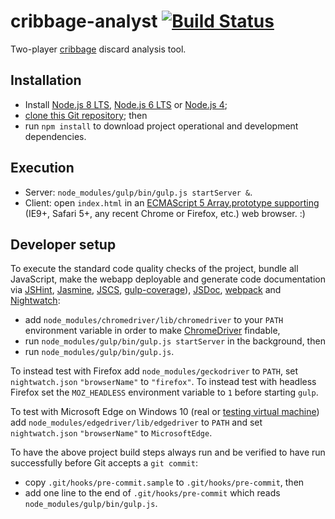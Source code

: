 # cribbage-analyst [![Build Status](https://travis-ci.org/markafitzgerald1/cribbage-analyst.svg?branch=master)](https://travis-ci.org/markafitzgerald1/cribbage-analyst)
Two-player [cribbage](https://en.wikipedia.org/wiki/Cribbage) discard analysis tool.

## Installation
* Install [Node.js 8 LTS](https://nodejs.org/en/download/),
  [Node.js 6 LTS](https://nodejs.org/en/download/releases/) or
  [Node.js 4](https://nodejs.org/en/download/releases/);
* [clone this Git repository](https://help.github.com/articles/cloning-a-repository/); then
* run `npm install` to download project operational and development dependencies.

## Execution
* Server: `node_modules/gulp/bin/gulp.js startServer &`.
* Client: open `index.html` in an [ECMAScript 5 Array.prototype
  supporting](http://kangax.github.io/compat-table/es5/) (IE9+, Safari 5+, any recent Chrome or
  Firefox, etc.) web browser. :)

## Developer setup
To execute the standard code quality checks of the project, bundle all JavaScript, make the webapp
deployable and generate code documentation via [JSHint](http://jshint.com/),
[Jasmine](http://jasmine.github.io/2.4/introduction.html), [JSCS](http://jscs.info/),
[gulp-coverage](https://github.com/dylanb/gulp-coverage)), [JSDoc](http://usejsdoc.org/index.html),
[webpack](https://webpack.github.io/) and [Nightwatch](http://nightwatchjs.org/):
* add `node_modules/chromedriver/lib/chromedriver` to your `PATH` environment variable in order to
  make [ChromeDriver](http://chromedriver.chromium.org/) findable,
* run `node_modules/gulp/bin/gulp.js startServer` in the background, then
* run `node_modules/gulp/bin/gulp.js`.

To instead test with Firefox add `node_modules/geckodriver` to `PATH`, set `nightwatch.json`
`"browserName"` to `"firefox"`. To instead test with headless Firefox set the `MOZ_HEADLESS`
environment variable to `1` before starting `gulp`.

To test with Microsoft Edge on Windows 10 (real or
[testing virtual machine](https://developer.microsoft.com/en-us/microsoft-edge/tools/vms/)) add
`node_modules/edgedriver/lib/edgedriver` to `PATH` and set `nightwatch.json` `"browserName"` to
`MicrosoftEdge`.

To have the above project build steps always run and be verified to have run successfully before
Git accepts a `git commit`:
* copy `.git/hooks/pre-commit.sample` to `.git/hooks/pre-commit`, then
* add one line to the end of `.git/hooks/pre-commit` which reads `node_modules/gulp/bin/gulp.js`.
